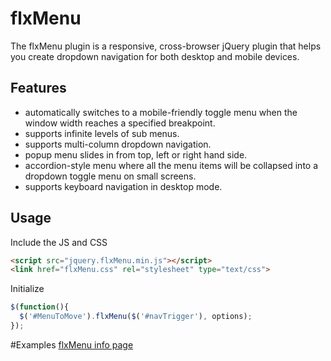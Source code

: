 # flxMenu
The flxMenu plugin is a responsive, cross-browser jQuery plugin that helps you create dropdown navigation for both desktop and mobile devices.

## Features 
- automatically switches to a mobile-friendly toggle menu when the window width reaches a specified breakpoint.
- supports infinite levels of sub menus.
- supports multi-column dropdown navigation.
- popup menu slides in from top, left or right hand side.
- accordion-style menu where all the menu items will be collapsed into a dropdown toggle menu on small screens.
- supports keyboard navigation in desktop mode.
 
## Usage 
Include the JS and CSS 
```HTML
<script src="jquery.flxMenu.min.js"></script>
<link href="flxMenu.css" rel="stylesheet" type="text/css">	
```
Initialize
``` javascript
$(function(){
  $('#MenuToMove').flxMenu($('#navTrigger'), options);
});
```
#Examples
[flxMenu info page](http://jquery.LTS-Tools.com "LTS-Tools jQuery Page")
